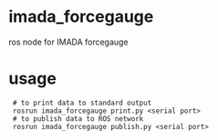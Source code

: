# imada_forcegauge
ros node for IMADA forcegauge

# usage
```
 # to print data to standard output
 rosrun imada_forcegauge print.py <serial port>
 # to publish data to ROS network
 rosrun imada_forcegauge publish.py <serial port>
```
